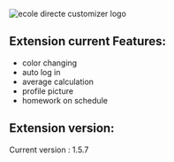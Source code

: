 ![ecole directe customizer logo](https://i.ibb.co/Cv3TNFs/Logo-copy.png)

## Extension current Features:  ##
* color changing
* auto log in
* average calculation
* profile picture
* homework on schedule

## Extension version: ##

Current version : 1.5.7